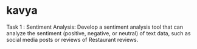 # kavya
Task 1 : Sentiment Analysis: Develop a sentiment analysis tool that can analyze the sentiment (positive, negative, or neutral) of text data, such as social media posts or reviews of Restaurant reviews.
